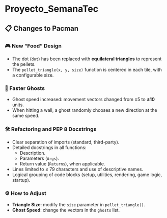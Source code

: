 # Proyecto_SemanaTec

## 📋 Changes to Pacman

### 🎮 New “Food” Design
- The dot (`dot`) has been replaced with **equilateral triangles** to represent the pellets.
- The `pellet_triangle(x, y, size)` function is centered in each tile, with a configurable size.

### 👻 Faster Ghosts
- Ghost speed increased: movement vectors changed from ±5 to **±10** units.
- When hitting a wall, a ghost randomly chooses a new direction at the same speed.

### 🛠 Refactoring and PEP 8 Docstrings
- Clear separation of imports (standard, third-party).
- Detailed docstrings in all functions:
  - Description.
  - Parameters (`Args`).
  - Return value (`Returns`), when applicable.
- Lines limited to ≤ 79 characters and use of descriptive names.
- Logical grouping of code blocks (setup, utilities, rendering, game logic, startup).

### ⚙️ How to Adjust
- **Triangle Size**: modify the `size` parameter in `pellet_triangle()`.
- **Ghost Speed**: change the vectors in the `ghosts` list.


